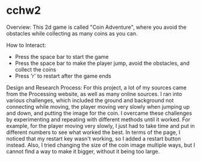 # cchw2

Overview: This 2d game is called "Coin Adventure", where you avoid the obstacles while collecting as many coins as you can. 

How to Interact:
- Press the space bar to start the game
- Press the space bar to make the player jump, avoid the obstacles, and collect the coins
- Press 'r' to restart after the game ends

Design and Research Process: For this project, a lot of my sources came from the Processing website, as well as many online sources. I ran into various challenges, which included the ground and background not connecting while moving, the player moving very slowly when jumping up and down, and putting the image for the coin. I overcame these challenges by experimenting and repeating with different methods until it worked. For example, for the player moving very slowly, I just had to take time and put in different numbers to see what worked the best. In terms of the page, I noticed that my restart key wasn't working, so I added a restart button instead. Also, I tried changing the size of the coin image multiple ways, but I cannot find a way to make it bigger, without it being too large.

